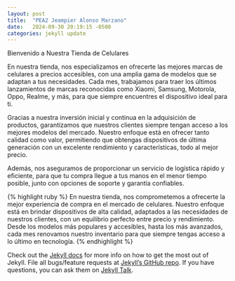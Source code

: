 ```yaml
---
layout: post
title:  "PEA2 Jeampier Alonso Marzano"
date:   2024-09-30 20:19:15 -0500
categories: jekyll update
---
```

Bienvenido a Nuestra Tienda de Celulares

En nuestra tienda, nos especializamos en ofrecerte las mejores marcas de celulares a precios accesibles, con una amplia gama de modelos que se adaptan a tus necesidades. Cada mes, trabajamos para traer los últimos lanzamientos de marcas reconocidas como Xiaomi, Samsung, Motorola, Oppo, Realme, y más, para que siempre encuentres el dispositivo ideal para ti.

Gracias a nuestra inversión inicial y continua en la adquisición de productos, garantizamos que nuestros clientes siempre tengan acceso a los mejores modelos del mercado. Nuestro enfoque está en ofrecer tanto calidad como valor, permitiendo que obtengas dispositivos de última generación con un excelente rendimiento y características, todo al mejor precio.

Además, nos aseguramos de proporcionar un servicio de logística rápido y eficiente, para que tu compra llegue a tus manos en el menor tiempo posible, junto con opciones de soporte y garantía confiables.


{% highlight ruby %}
En nuestra tienda, nos comprometemos a ofrecerte la mejor experiencia de compra en el mercado de celulares. Nuestro enfoque está en brindar dispositivos de alta calidad, adaptados a las necesidades de nuestros clientes, con un equilibrio perfecto entre precio y rendimiento. Desde los modelos más populares y accesibles, hasta los más avanzados, cada mes renovamos nuestro inventario para que siempre tengas acceso a lo último en tecnología.
{% endhighlight %}

Check out the [Jekyll docs][jekyll-docs] for more info on how to get the most out of Jekyll. File all bugs/feature requests at [Jekyll’s GitHub repo][jekyll-gh]. If you have questions, you can ask them on [Jekyll Talk][jekyll-talk].

[jekyll-docs]: https://jekyllrb.com/docs/home
[jekyll-gh]:   https://github.com/jekyll/jekyll
[jekyll-talk]: https://talk.jekyllrb.com/
